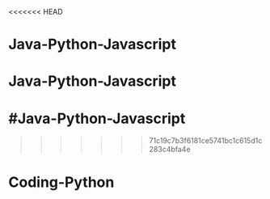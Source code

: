 <<<<<<< HEAD
# Java-Python-Javascript
# Java-Python-Javascript
#Java-Python-Javascript
=======
>>>>>>> 71c19c7b3f6181ce5741bc1c615d1c283c4bfa4e
# Coding-Python

